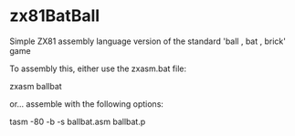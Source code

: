 # zx81BatBall
Simple ZX81 assembly language version of the standard 'ball , bat , brick' game

To assembly this, either use the zxasm.bat file:

 zxasm ballbat

or... assemble with the following options:

 tasm -80 -b -s ballbat.asm ballbat.p

